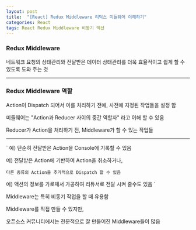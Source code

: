 ```yaml
---
layout: post
title:  "[React] Redux Middleware 리덕스 미들웨어 이해하기"
categories: React
tags: React Redux Middleware 비동기 액션
---
```


<h3>Redux Middleware</h3>

네트워크 요청의 상태관리와 전달받은 데이터 상태관리를 더욱 효율적이고 쉽게 할 수 있도록 도와 주는 것

<hr/>

<h3>Redux Middleware 역할</h3>

Action이 Dispatch 되어서 이를 처리하기 전에, 사전에 지정된 작업들을 설정 함

미들웨어는 "Action과 Reducer 사이의 중간 역할자" 라고 이해 할 수 있음


Reducer가 Action을 처리하기 전, Middleware가 할 수 있는 작업들

<hr />

`
예) 단순히 전달받은 Action을 Console에 기록할 수 있음

예) 전달받은 Action에 기반하여 Action을 취소하거나,

    다른 종류의 Action을 추가적으로 Dispatch 할 수 있음

예) 액션의 정보를 가로채서 가공하여 리듀서로 전달 시켜 줄수도 있음
`


Middleware는 특히 비동기 작업을 할 때 유용함

Middleware를 직접 만들 수 있지만,

오픈소스 커뮤니티에서는 전문적으로 잘 만들어진 Middleware들이 많음